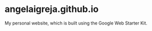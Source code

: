 angelaigreja.github.io
======================

My personal website, which is built using the Google Web Starter Kit.
